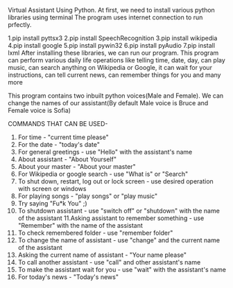 Virtual Assistant Using Python.
At first, we need to install various python libraries using terminal
The program uses internet connection to run prfectly.

1.pip install pyttsx3
2.pip install SpeechRecognition
3.pip install wikipedia
4.pip install google
5.pip install pywin32
6.pip install pyAudio
7.pip install lxml
After installing these libraries, we can run our program.
This program can perform various daily life operations like telling time, date, day, can play music, can search anything on Wikipedia or Google, it can wait for your instructions, can tell current news, can remember things for you and many more

This program contains two inbuilt python voices(Male and Female).
We can change the names of our assistant(By default Male voice is Bruce and Female voice is Sofia)

COMMANDS THAT CAN BE USED-
1. For time - "current time please"
2. For the date - "today's date"
3. For general greetings - use "Hello" with the assistant's name
4. About assistant - "About Yourself"
5. About your master - "About your master"
6. For Wikipedia or google search - use "What is" or "Search"
7. To shut down, restart, log out or lock screen - use desired operation with screen or windows
8. For playing songs - "play songs" or "play music"
9. Try saying "Fu*k You" ;)
10. To shutdown assistant - use "switch off" or "shutdown" with the name of the assistant
11.Asking assistant to remember something - use "Remember" with the name of the assistant
12. To check remembered folder - use "remember folder"
13. To change the name of assistant - use "change" and the current name of the assistant
14. Asking the current name of assistant - "Your name please"
15. To call another assistant - use "call" and other assistant's name
16. To make the assistant wait for you - use "wait" with the assistant's name
17. For today's news - "Today's news"

